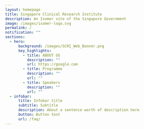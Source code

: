 ```yaml
---
layout: homepage
title: Singapore Clinical Research Institute
description: An Isomer site of the Singapore Government
image: /images/isomer-logo.svg
permalink: /
notification: ""
sections:
  - hero:
      background: /images/SCRI_Web_Banner.png
      key_highlights:
        - title: ABOUT US
          description: ""
          url: https://google.com
        - title: Programme
          description: ""
          url: ""
        - title: Speakers
          description: ""
          url: ""
  - infobar:
      title: Infobar title
      subtitle: Subtitle
      description: About a sentence worth of description here
      button: Button text
      url: /faq/
---
```

